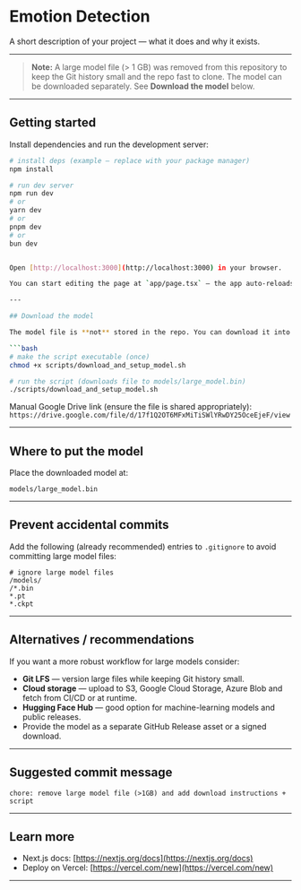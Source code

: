 # Emotion Detection

A short description of your project — what it does and why it exists.

---

<!-- MODEL-DOWNLOAD-NOTE -->
> **Note:** A large model file (> 1 GB) was removed from this repository to keep the Git history small and the repo fast to clone.
> The model can be downloaded separately. See **Download the model** below.

---

## Getting started

Install dependencies and run the development server:

```bash
# install deps (example — replace with your package manager)
npm install

# run dev server
npm run dev
# or
yarn dev
# or
pnpm dev
# or
bun dev


Open [http://localhost:3000](http://localhost:3000) in your browser.

You can start editing the page at `app/page.tsx` — the app auto-reloads.

---

## Download the model

The model file is **not** stored in the repo. You can download it into `models/` using the included script:

```bash
# make the script executable (once)
chmod +x scripts/download_and_setup_model.sh

# run the script (downloads file to models/large_model.bin)
./scripts/download_and_setup_model.sh
```

Manual Google Drive link (ensure the file is shared appropriately):
`https://drive.google.com/file/d/17f1Q2OT6MFxMiTiSWlYRwDY25OceEjeF/view`

---

## Where to put the model

Place the downloaded model at:

```
models/large_model.bin
```

---

## Prevent accidental commits

Add the following (already recommended) entries to `.gitignore` to avoid committing large model files:

```
# ignore large model files
/models/
/*.bin
*.pt
*.ckpt
```

---

## Alternatives / recommendations

If you want a more robust workflow for large models consider:

* **Git LFS** — version large files while keeping Git history small.
* **Cloud storage** — upload to S3, Google Cloud Storage, Azure Blob and fetch from CI/CD or at runtime.
* **Hugging Face Hub** — good option for machine-learning models and public releases.
* Provide the model as a separate GitHub Release asset or a signed download.

---

## Suggested commit message

```
chore: remove large model file (>1GB) and add download instructions + script
```

---

## Learn more

* Next.js docs: [https://nextjs.org/docs](https://nextjs.org/docs)
* Deploy on Vercel: [https://vercel.com/new](https://vercel.com/new)

---

